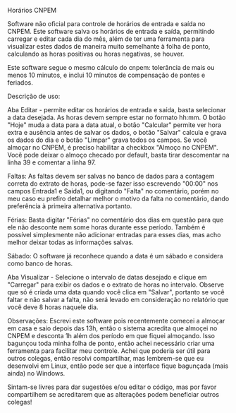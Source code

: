 Horários CNPEM

Software não oficial para controle de horários de entrada e saída no CNPEM. Este software salva os horários de entrada e saída, permitindo carregar e editar cada dia do mês, além de ter uma ferramenta para visualizar estes dados de maneira muito semelhante à folha de ponto, calculando as horas positivas ou horas negativas, se houver. 

Este software segue o mesmo cálculo do cnpem: tolerância de mais ou menos 10 minutos, e inclui 10 minutos de compensação de pontes e feriados.

Descrição de uso:

Aba Editar - permite editar os horários de entrada e saída, basta selecionar a data desejada. As horas devem sempre estar no formato hh:mm. O botão "Hoje" muda a data para a data atual, o botão "Calcular" permite ver hora extra e ausência antes de salvar os dados, o botão "Salvar" calcula e grava os dados do dia e o botão "Limpar" grava todos os campos. Se você almoçar no CNPEM, é preciso habilitar a checkbox "Almoço no CNPEM". Você pode deixar o almoço checado por default, basta tirar descomentar na linha 39 e comentar a linha 97.

Faltas: As faltas devem ser salvas no banco de dados para a contagem correta do extrato de horas, pode-se fazer isso escrevendo "00:00" nos campos Entrada1 e Saida1, ou digitando "Falta" no comentário, porém no meu caso eu prefiro detalhar melhor o motivo da falta no comentário, dando preferência à primeira alternativa portanto.

Férias: Basta digitar "Férias" no comentário dos dias em questão para que ele não desconte nem some horas durante esse período. Também é possível simplesmente não adicionar entradas para esses dias, mas acho melhor deixar todas as informações salvas.

Sábado: O software já reconhece quando a data é um sábado e considera como banco de horas.

Aba Visualizar - Selecione o intervalo de datas desejado e clique em "Carregar" para exibir os dados e o extrato de horas no intervalo. Observe que só é criada uma data quando você clica em "Salvar", portanto se você faltar e não salvar a falta, não será levado em consideração no relatório que você deve 8 horas naquele dia.


Observações: Escrevi este software pois recentemente comecei a almoçar em casa e saio depois das 13h, então o sistema acredita que almoçei no CNPEM e desconta 1h além dos período em que fiquei almoçando. Isso bagunçou toda minha folha de ponto, então achei necessário criar uma ferramenta para facilitar meu controle. Achei que poderia ser útil para outros colegas, então resolvi compartilhar, mas lembrem-se que eu desenvolvi em Linux, então pode ser que a interface fique bagunçada (mais ainda) no Windows.

Sintam-se livres para dar sugestões e/ou editar o código, mas por favor compartilhem se acreditarem que as alterações podem beneficiar outros colegas!
